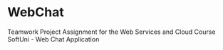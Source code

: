 # WebChat
Teamwork Project Assignment for the Web Services and Cloud Course SoftUni - Web Chat Application
